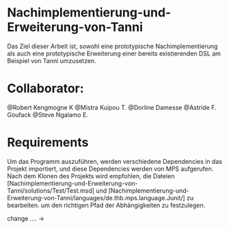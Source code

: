 # Nachimplementierung-und-Erweiterung-von-Tanni
Das Ziel dieser Arbeit ist, sowohl eine prototypische Nachimplementierung als auch eine prototypische Erweiterung einer bereits existierenden DSL am Beispiel von Tanni umzusetzen.


# Collaborator:
@Robert Kengmogne K
@Mistra Kuipou T.
@Dorline Damesse
@Astride F. Goufack
@Steve Ngalamo E.


# Requirements 
Um das Programm auszuführen, werden verschiedene Dependencies in das Projekt importiert, und diese Dependencies werden von MPS aufgerufen. Nach dem Klonen des Projekts wird empfohlen, die Dateien [Nachimplementierung-und-Erweiterung-von-Tanni/solutions/Test/Test.msd] und [Nachimplementierung-und-Erweiterung-von-Tanni/languages/de.thb.mps.language.Junit/] zu bearbeiten. um den richtigen Pfad der Abhängigkeiten zu festzulegen.



change .... -> 

 <modelRoot contentPath="/some/path/" type="java_classes">
      <sourceRoot location="Methoden.jar" />
    </modelRoot>
